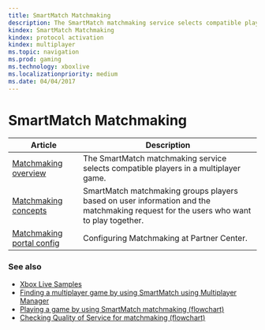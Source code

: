 ```yaml
---
title: SmartMatch Matchmaking
description: The SmartMatch matchmaking service selects compatible players in a multiplayer game.
kindex: SmartMatch Matchmaking
kindex: protocol activation
kindex: multiplayer
ms.topic: navigation
ms.prod: gaming
ms.technology: xboxlive
ms.localizationpriority: medium
ms.date: 04/04/2017
---
```


# SmartMatch Matchmaking

| Article | Description |
|---------|-------------|
| [Matchmaking overview](live-matchmaking-overview.md) | The SmartMatch matchmaking service selects compatible players in a multiplayer game. |
| [Matchmaking concepts](concepts/live-matchmaking-concepts-nav.md) | SmartMatch matchmaking groups players based on user information and the matchmaking request for the users who want to play together. |
| [Matchmaking portal config](config/live-matchmaking-config-nav.md) | Configuring Matchmaking at Partner Center. |


### See also

* [Xbox Live Samples](../../../api-ref/live-samples.md)
* [Finding a multiplayer game by using SmartMatch using Multiplayer Manager](../mpm/how-to/live-play-multiplayer-with-matchmaking.md)
* [Playing a game by using SmartMatch matchmaking (flowchart)](../mpm/concepts/flowcharts/live-mpm-play-with-smartmatch-matchmaking.md)
* [Checking Quality of Service for matchmaking (flowchart)](../mpm/concepts/flowcharts/live-mpm-use-matchmaking-and-qos.md)
